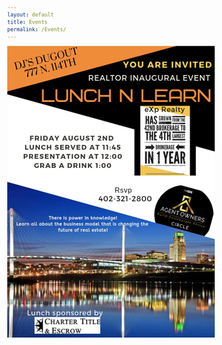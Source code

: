 ```yaml
---
layout: default
title: Events
permalink: /Events/
---
```



<img src="/img/flyer.png" alt="" class="half-image"/>